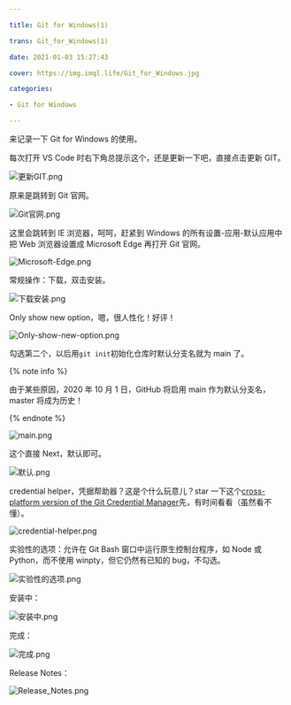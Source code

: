 ```yaml
---

title: Git for Windows(1)

trans: Git_for_Windows(1)

date: 2021-01-03 15:27:43

cover: https://img.imql.life/Git_for_Windows.jpg

categories:

- Git for Windows

---
```


来记录一下 Git for Windows 的使用。

<!-- more -->

每次打开 VS Code 时右下角总提示这个，还是更新一下吧，直接点击更新 GIT。

![更新GIT.png](https://cdn.nlark.com/yuque/0/2022/png/8391941/1643951127864-c14322f9-bb21-4d1c-a074-03cd4da0c03b.png#clientId=u906adfca-539a-4&crop=0&crop=0&crop=1&crop=1&from=drop&id=u8816a99d&name=%E6%9B%B4%E6%96%B0GIT.png&originHeight=138&originWidth=565&originalType=binary&ratio=1&rotation=0&showTitle=false&size=13352&status=done&style=shadow&taskId=u483aaac4-b86d-45d5-8fbc-a285f6ddbfb&title=)

原来是跳转到 Git 官网。

![Git官网.png](https://cdn.nlark.com/yuque/0/2022/png/8391941/1643951316704-2acb10bc-cf96-4280-9707-949537a5bc3e.png#clientId=u906adfca-539a-4&crop=0&crop=0&crop=1&crop=1&from=drop&id=u77e90d8e&name=Git%E5%AE%98%E7%BD%91.png&originHeight=182&originWidth=471&originalType=binary&ratio=1&rotation=0&showTitle=false&size=9766&status=done&style=shadow&taskId=ue7c481bb-2268-4a4b-a694-feba3f55771&title=)

这里会跳转到 IE 浏览器，呵呵，赶紧到 Windows 的所有设置-应用-默认应用中把 Web 浏览器设置成 Microsoft Edge 再打开 Git 官网。

![Microsoft-Edge.png](https://cdn.nlark.com/yuque/0/2022/png/8391941/1643951379297-05775071-b796-4521-a262-9770c53de1cf.png#clientId=u906adfca-539a-4&crop=0&crop=0&crop=1&crop=1&from=drop&id=u88ab399e&name=Microsoft-Edge.png&originHeight=1030&originWidth=1920&originalType=binary&ratio=1&rotation=0&showTitle=false&size=508154&status=done&style=shadow&taskId=uaac7f3b1-38aa-4d20-a4f9-3464ee14fba&title=)

常规操作：下载，双击安装。

![下载安装.png](https://cdn.nlark.com/yuque/0/2022/png/8391941/1643951445357-6a124f54-569e-455d-9cd1-f5d71cebb794.png#clientId=u906adfca-539a-4&crop=0&crop=0&crop=1&crop=1&from=drop&id=u4e9bc784&name=%E4%B8%8B%E8%BD%BD%E5%AE%89%E8%A3%85.png&originHeight=1030&originWidth=1920&originalType=binary&ratio=1&rotation=0&showTitle=false&size=333164&status=done&style=shadow&taskId=ua4250a31-e1db-43d1-8666-1db21e47cf0&title=)

Only show new option，嗯，很人性化！好评！

![Only-show-new-option.png](https://cdn.nlark.com/yuque/0/2022/png/8391941/1643951672672-15c2ff00-de6f-4c9a-a4f2-80e2efeead7a.png#clientId=u906adfca-539a-4&crop=0.0017&crop=0&crop=0.9949&crop=0.9958&from=drop&height=475&id=uc894e2d5&name=Only-show-new-option.png&originHeight=478&originWidth=586&originalType=binary&ratio=1&rotation=0&showTitle=false&size=29330&status=done&style=shadow&taskId=uf8558b41-dd54-4740-8607-03a8a7f8212&title=&width=582)

勾选第二个，以后用`git init`初始化仓库时默认分支名就为 main 了。

{% note info %}

由于某些原因，2020 年 10 月 1 日，GitHub 将启用 main 作为默认分支名，master 将成为历史！

{% endnote %}

![main.png](https://cdn.nlark.com/yuque/0/2022/png/8391941/1643951732653-242c5720-21b2-4f54-abb3-b1c8fcb6fdc5.png#clientId=u906adfca-539a-4&crop=0&crop=0&crop=1&crop=1&from=drop&id=u2fd2a225&name=main.png&originHeight=476&originWidth=582&originalType=binary&ratio=1&rotation=0&showTitle=false&size=28962&status=done&style=shadow&taskId=u3d01f301-52e9-42bb-9188-1fb64d7f6f6&title=)

这个直接 Next，默认即可。

![默认.png](https://cdn.nlark.com/yuque/0/2022/png/8391941/1643952196982-c8641abc-bf6e-4912-901c-0160a6f61d8f.png#clientId=u906adfca-539a-4&crop=0.0034&crop=0&crop=0.9966&crop=0.9979&from=drop&height=475&id=u8fe18bd2&margin=%5Bobject%20Object%5D&name=%E9%BB%98%E8%AE%A4.png&originHeight=478&originWidth=586&originalType=binary&ratio=1&rotation=0&showTitle=false&size=27150&status=done&style=shadow&taskId=ub0e29e55-9f8d-4640-9a80-282fd50a8b3&title=&width=582)

credential helper，凭据帮助器？这是个什么玩意儿？star 一下这个[cross-platform version of the Git Credential Manager](https://github.com/microsoft/Git-Credential-Manager-Core)先，有时间看看（虽然看不懂）。

![credential-helper.png](https://cdn.nlark.com/yuque/0/2022/png/8391941/1643952172008-75dc7581-16b9-43dc-8396-c039c8fb2fae.png#clientId=u906adfca-539a-4&crop=0&crop=0&crop=1&crop=1&from=drop&id=uf1e9fbf0&name=credential-helper.png&originHeight=476&originWidth=582&originalType=binary&ratio=1&rotation=0&showTitle=false&size=27911&status=done&style=shadow&taskId=u2dec92f2-ef40-4c17-9046-bca115f99b7&title=)

实验性的选项：允许在 Git Bash 窗口中运行原生控制台程序，如 Node 或 Python，而不使用 winpty，但它仍然有已知的 bug，不勾选。

![实验性的选项.png](https://cdn.nlark.com/yuque/0/2022/png/8391941/1643952298581-2e912cbf-b16f-4627-804f-8d4226e000ca.png#clientId=u906adfca-539a-4&crop=0.004&crop=0&crop=0.994&crop=0.9948&from=drop&height=385&id=u8a9dd26f&name=%E5%AE%9E%E9%AA%8C%E6%80%A7%E7%9A%84%E9%80%89%E9%A1%B9.png&originHeight=389&originWidth=503&originalType=binary&ratio=1&rotation=0&showTitle=false&size=25728&status=done&style=shadow&taskId=u9017d1c3-e810-41e9-9f08-8d49bea263d&title=&width=498)

安装中：

![安装中.png](https://cdn.nlark.com/yuque/0/2022/png/8391941/1643952596757-0d5df1c8-4c35-4ad8-97e3-e1a28063495a.png#clientId=u906adfca-539a-4&crop=0&crop=0&crop=1&crop=1&from=drop&id=u106a6bb0&name=%E5%AE%89%E8%A3%85%E4%B8%AD.png&originHeight=476&originWidth=582&originalType=binary&ratio=1&rotation=0&showTitle=false&size=14854&status=done&style=shadow&taskId=u6054635d-cad8-44ba-b065-66346d9cdc8&title=)

完成：

![完成.png](https://cdn.nlark.com/yuque/0/2022/png/8391941/1643952623038-8b83b2ce-9541-4a63-b69e-aa6ddbc903d2.png#clientId=u906adfca-539a-4&crop=0&crop=0&crop=1&crop=1&from=drop&id=uf5d46387&name=%E5%AE%8C%E6%88%90.png&originHeight=476&originWidth=582&originalType=binary&ratio=1&rotation=0&showTitle=false&size=20170&status=done&style=shadow&taskId=u226c884d-3888-4c1b-b1cb-6399c0c3246&title=)

Release Notes：

![Release_Notes.png](https://cdn.nlark.com/yuque/0/2022/png/8391941/1643952645402-f24244c2-0669-4d59-b112-79a8dfcab1ca.png#clientId=u906adfca-539a-4&crop=0&crop=0&crop=1&crop=1&from=drop&id=ue47eff3e&name=Release_Notes.png&originHeight=745&originWidth=1303&originalType=binary&ratio=1&rotation=0&showTitle=false&size=93429&status=done&style=shadow&taskId=u3db4e7b9-6a68-404c-b946-43d2e43e439&title=)
